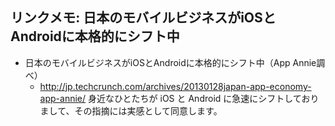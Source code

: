 ## リンクメモ: 日本のモバイルビジネスがiOSとAndroidに本格的にシフト中

* 日本のモバイルビジネスがiOSとAndroidに本格的にシフト中（App Annie調べ）
  * http://jp.techcrunch.com/archives/20130128japan-app-economy-app-annie/
身近なひとたちが iOS と Android に急速にシフトしておりまして、その指摘には実感として同意します。

